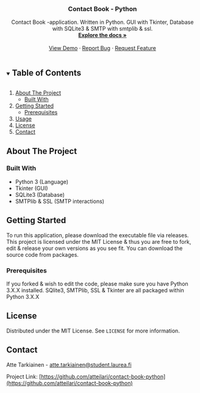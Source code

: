 <!-- PROJECT LOGO -->
<br />
<p align="center">

  <h3 align="center">Contact Book - Python</h3>

  <p align="center">
    Contact Book -application. Written in Python. GUI with Tkinter, Database with SQLite3 & SMTP with smtplib & ssl.
    <br />
    <a href="https://github.com/atteilari/contact-book-python"><strong>Explore the docs »</strong></a>
    <br />
    <br />
    <a href="https://github.com/atteilari/contact-book-python">View Demo</a>
    ·
    <a href="https://github.com/atteilari/contact-book-python/issues">Report Bug</a>
    ·
    <a href="https://github.com/atteilari/contact-book-python/issues">Request Feature</a>
  </p>
</p>

<!-- TABLE OF CONTENTS -->
<details open="open">
  <summary><h2 style="display: inline-block">Table of Contents</h2></summary>
  <ol>
    <li>
      <a href="#about-the-project">About The Project</a>
      <ul>
        <li><a href="#built-with">Built With</a></li>
      </ul>
    </li>
    <li>
      <a href="#getting-started">Getting Started</a>
      <ul>
        <li><a href="#prerequisites">Prerequisites</a></li>
      </ul>
    </li>
    <li><a href="#usage">Usage</a></li>
    <li><a href="#license">License</a></li>
    <li><a href="#contact">Contact</a></li>
  </ol>
</details>

<!-- ABOUT THE PROJECT -->
## About The Project


### Built With

* []()Python 3 (Language)
* []()Tkinter (GUI)
* []()SQLite3 (Database)
* []()SMTPlib & SSL (SMTP interactions)

<!-- GETTING STARTED -->
## Getting Started

To run this application, please download the executable file via releases. This project is licensed under the MIT License & thus you are free to fork, edit & release your own versions as you see fit. You can download the source code from packages.

### Prerequisites

If you forked & wish to edit the code, please make sure you have Python 3.X.X installed. SQlite3, SMTPlib, SSL & Tkinter are all packaged within Python 3.X.X


<!-- USAGE EXAMPLES -->
<!-- ## Usage

Use this space to show useful examples of how a project can be used. Additional screenshots, code examples and demos work well in this space. You may also link to more resources.

_For more examples, please refer to the [Documentation](https://example.com)_ -->

<!-- LICENSE -->
## License

Distributed under the MIT License. See `LICENSE` for more information.

<!-- CONTACT -->
## Contact

Atte Tarkiainen - atte.tarkiainen@student.laurea.fi

Project Link: [https://github.com/atteilari/contact-book-python](https://github.com/atteilari/contact-book-python)

[linkedin-url]: https://linkedin.com/in/atte-tarkiainen/
